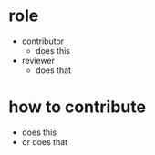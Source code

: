 # role
- contributor
   - does this
- reviewer
   - does that
   
# how to contribute
- does this
- or does that
